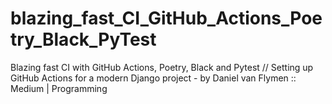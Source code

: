 # blazing_fast_CI_GitHub_Actions_Poetry_Black_PyTest
Blazing fast CI with GitHub Actions, Poetry, Black and Pytest // Setting up GitHub Actions for a modern Django project - by Daniel van Flymen :: Medium | Programming
